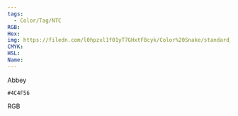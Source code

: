 ```yaml
---
tags:
  - Color/Tag/NTC
RGB:
Hex:
img: https://filedn.com/l0hpzxl1f01yT7GHxtF8cyk/Color%20Snake/standard_csv_to_svg/4C4F56.svg
CMYK:
HSL:
Name:
---
```

Abbey
```palette
#4C4F56
```
RGB
